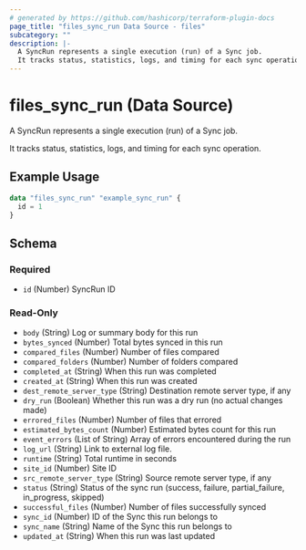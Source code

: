 ```yaml
---
# generated by https://github.com/hashicorp/terraform-plugin-docs
page_title: "files_sync_run Data Source - files"
subcategory: ""
description: |-
  A SyncRun represents a single execution (run) of a Sync job.
  It tracks status, statistics, logs, and timing for each sync operation.
---
```


# files_sync_run (Data Source)

A SyncRun represents a single execution (run) of a Sync job.

It tracks status, statistics, logs, and timing for each sync operation.

## Example Usage

```terraform
data "files_sync_run" "example_sync_run" {
  id = 1
}
```

<!-- schema generated by tfplugindocs -->
## Schema

### Required

- `id` (Number) SyncRun ID

### Read-Only

- `body` (String) Log or summary body for this run
- `bytes_synced` (Number) Total bytes synced in this run
- `compared_files` (Number) Number of files compared
- `compared_folders` (Number) Number of folders compared
- `completed_at` (String) When this run was completed
- `created_at` (String) When this run was created
- `dest_remote_server_type` (String) Destination remote server type, if any
- `dry_run` (Boolean) Whether this run was a dry run (no actual changes made)
- `errored_files` (Number) Number of files that errored
- `estimated_bytes_count` (Number) Estimated bytes count for this run
- `event_errors` (List of String) Array of errors encountered during the run
- `log_url` (String) Link to external log file.
- `runtime` (String) Total runtime in seconds
- `site_id` (Number) Site ID
- `src_remote_server_type` (String) Source remote server type, if any
- `status` (String) Status of the sync run (success, failure, partial_failure, in_progress, skipped)
- `successful_files` (Number) Number of files successfully synced
- `sync_id` (Number) ID of the Sync this run belongs to
- `sync_name` (String) Name of the Sync this run belongs to
- `updated_at` (String) When this run was last updated
